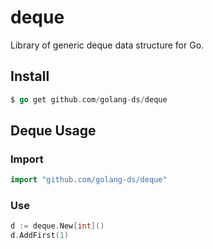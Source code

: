 # deque
Library of generic deque data structure for Go.

## Install

```Go
$ go get github.com/golang-ds/deque
```

## Deque Usage

### Import

```Go
import "github.com/golang-ds/deque"
```

### Use

```Go
d := deque.New[int]()
d.AddFirst(1)
```
